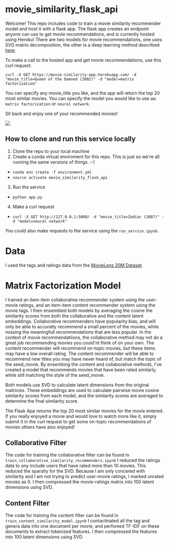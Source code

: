 # movie_similarity_flask_api
Welcome! This repo includes code to train a movie similarity recommender model and host it with a flask app. The flask app creates an endpoint anyone can use to get movie recommendations, and is currently hosted using Heroku! There are two models for movie recommendations, one uses SVD matrix decomposition, the other is a deep learning method described [here](https://towardsdatascience.com/creating-a-hybrid-content-collaborative-movie-recommender-using-deep-learning-cc8b431618af).

To make a call to the hosted app and get movie recommendations, use this curl request:

`curl -X GET https://movie-similarity-app.herokuapp.com/ -d "movie_title=Queen of the Damned (2002)" -d "model=matrix factorization"`

You can specify any movie_title you like, and the app will return the top 20 most similar movies. You can specify the model you would like to use as: `matrix factorization` or `neural network`. 

Sit back and enjoy one of your recommended movies!

![](https://media.giphy.com/media/eSA5lwLzcE2NW/giphy.gif)


## How to clone and run this service locally
1. Clone the repo to your local machine
2. Create a conda virtual enviroment for this repo. This is just so we're all running the same versions of things. :-) 
- `conda env create -f environment.yml`
- `source activate movie_similarity_flask_api`
3. Run the service
- `python app.py`
4. Make a curl request
- `curl -X GET http://127.0.0.1:5000/ -d "movie_title=Zodiac (2007)" -d "model=neural network"`

You could also make requests to the service using the `run_service.ipynb`. 

# Data
I used the tags and ratings data from the [MovieLens 20M Dataset](https://grouplens.org/datasets/movielens/20m/). 

# Matrix Factorization Model
I trained an item-item collaborative recommender system using the user-movie ratings, and an item-item content recommender system using the movie tags. I then ensembled both models by averaging the cosine the similarity scores from both the collaborative and the content latent embeddings. Collaborative recommenders have popularity bias, and will only be able to accuratly recommend a small percent of the movies, while missing the meaningfull recommendations that are less popular. In the context of movie recommendatiions, the collaborative method may not do a great job recommending movies you could'nt think of on your own. The content recommender will recommend on-topic movies, but these items may have a low overall rating. The content recommender will be able to recommend new titles you may have never heard of, but match the topic of the seed_movie. By ensembing the content and collaborative methods, I've created a model that recommends movies that have been rated similarly, while still matching the style of the seed_movie. 

Both models use SVD to calculate latent dimensions from the original matricies. These embeddings are used to calculate pairwise movie cosine similarity scores from each model, and the similarity scores are averaged to determine the final similarity score.

The Flask App returns the top 20 most similar movies for the movie entered. If you really enjoyed a movie and would love to watch more like it, simply submit it in the curl request to get some on-topic recommendations of movies others have also enjoyed!

## Collaborative Filter
The code for training the collaborative filter can be found in
`train_collaborative_similarity_recommenders.ipynb`
I reduced the ratings data to ony include users that have rated more than 10 movies. This reduced the sparsity for the SVD. Because I am only concered with similarity and I am not trying to predict user-movie ratings, I marked unrated movies as 0. I then compressed the movie-ratings matrix into 100 latent dimensions using SVD.

## Content Filter
The code for training the content filter can be found in
`train_content_similarity_model.ipynb`
I contactinated all the tag and genera data into one document per movie, and perfomed TF-IDF on these documents to extract tokenized features. I then compressed the features into 100 latent dimensions using SVD. 


